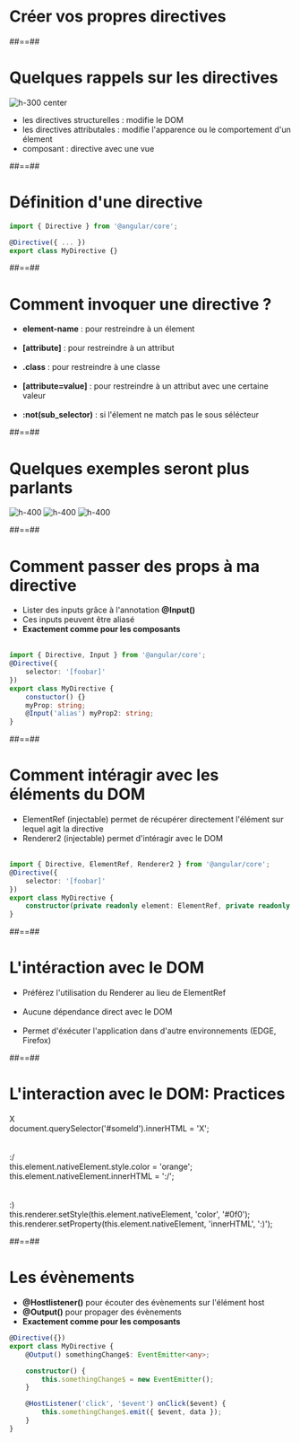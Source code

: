 <!-- .slide: class="transition-bg-grey-1 underline" -->

# Créer vos propres directives

##==##

<!-- .slide: class="sfeir-basic-slide" -->

# Quelques rappels sur les directives

![h-300 center](assets/images/school/directive/directive_schema.png) <br>

-   les directives structurelles : modifie le DOM<br>
-   les directives attributales : modifie l'apparence ou le comportement d'un élement<br>
-   composant : directive avec une vue<br>

##==##

<!-- .slide: class="with-code inconsolata" -->
# Définition d'une directive

```typescript
import { Directive } from '@angular/core';

@Directive({ ... })
export class MyDirective {}
```

<!-- .element: class="big-code" -->

##==##

<!-- .slide -->

# Comment invoquer une directive ?

-   <b>element-name</b> : pour restreindre à un élement<br><br>
-   <b>[attribute]</b> : pour restreindre à un attribut<br><br>
-   <b>.class</b> : pour restreindre à une classe<br><br>
-   <b>[attribute=value]</b> : pour restreindre à un attribut avec une certaine valeur<br><br>
-   <b>:not(sub_selector)</b> : si l'élement ne match pas le sous sélécteur

##==##

<!-- .slide -->

# Quelques exemples seront plus parlants

![h-400](assets/images/school/directive/attribut_directive.png)
![h-400](assets/images/school/directive/element_attibute_directive.png)
![h-400](assets/images/school/directive/css_direcitive.png)

##==##

<!-- .slide: class="with-code inconsolata" -->

# Comment passer des props à ma directive

-   Lister des inputs grâce à l'annotation <b>@Input()</b>
-   Ces inputs peuvent être aliasé
-   <b>Exactement comme pour les composants</b> <br><br>

```typescript
import { Directive, Input } from '@angular/core';
@Directive({
    selector: '[foobar]'
})
export class MyDirective {
    constuctor() {}
    myProp: string;
    @Input('alias') myProp2: string;
}
```

<!-- .element: class="big-code" -->

##==##

<!-- .slide: class="with-code inconsolata" -->

# Comment intéragir avec les éléments du DOM

-   ElementRef (injectable) permet de récupérer directement l'élément sur lequel agit la directive
-   Renderer2 (injectable) permet d'intéragir avec le DOM<br><br>

```typescript
import { Directive, ElementRef, Renderer2 } from '@angular/core';
@Directive({
    selector: '[foobar]'
})
export class MyDirective {
    constructor(private readonly element: ElementRef, private readonly renderer: Renderer2) {}
}
```

<!-- .element: class="big-code" -->

##==##

<!-- .slide -->

# L'intéraction avec le DOM

-   Préférez l'utilisation du Renderer au lieu de ElementRef<br><br>
-   Aucune dépendance direct avec le DOM<br><br>
-   Permet d'éxécuter l'application dans d'autre environnements (EDGE, Firefox)

##==##

<!-- .slide: class="sfeir-basic-slide" -->

# L'interaction avec le DOM: Practices

<div class="container-practice border-red">
    <div class="icon-satisfaction">X</div>
    <div class="code">document.querySelector('#someId').innerHTML = 'X';</div>
</div>
<br><br>
<div class="container-practice border-orange">
    <div class="icon-satisfaction">:/</div>
    <div class="code">this.element.nativeElement.style.color = 'orange';<br>this.element.nativeElement.innerHTML = ':/';</div>
</div>
<br><br>
<div class="container-practice border-green">
    <div class="icon-satisfaction">:)</div>
    <div class="code">this.renderer.setStyle(this.element.nativeElement, 'color', '#0f0');<br>this.renderer.setProperty(this.element.nativeElement, 'innerHTML', ':)');</div>
</div>

##==##

<!-- .slide: class="with-code inconsolata" -->

# Les évènements

-   <b>@Hostlistener()</b> pour écouter des évènements sur l'élément host
-   <b>@Output()</b> pour propager des évènements
-   <b>Exactement comme pour les composants</b>

```typescript
@Directive({})
export class MyDirective {
    @Output() somethingChange$: EventEmitter<any>;

    constructor() {
        this.somethingChange$ = new EventEmitter();
    }

    @HostListener('click', '$event') onClick($event) {
        this.somethingChange$.emit({ $event, data });
    }
}
```

<!-- .element: class="medium-code" -->
